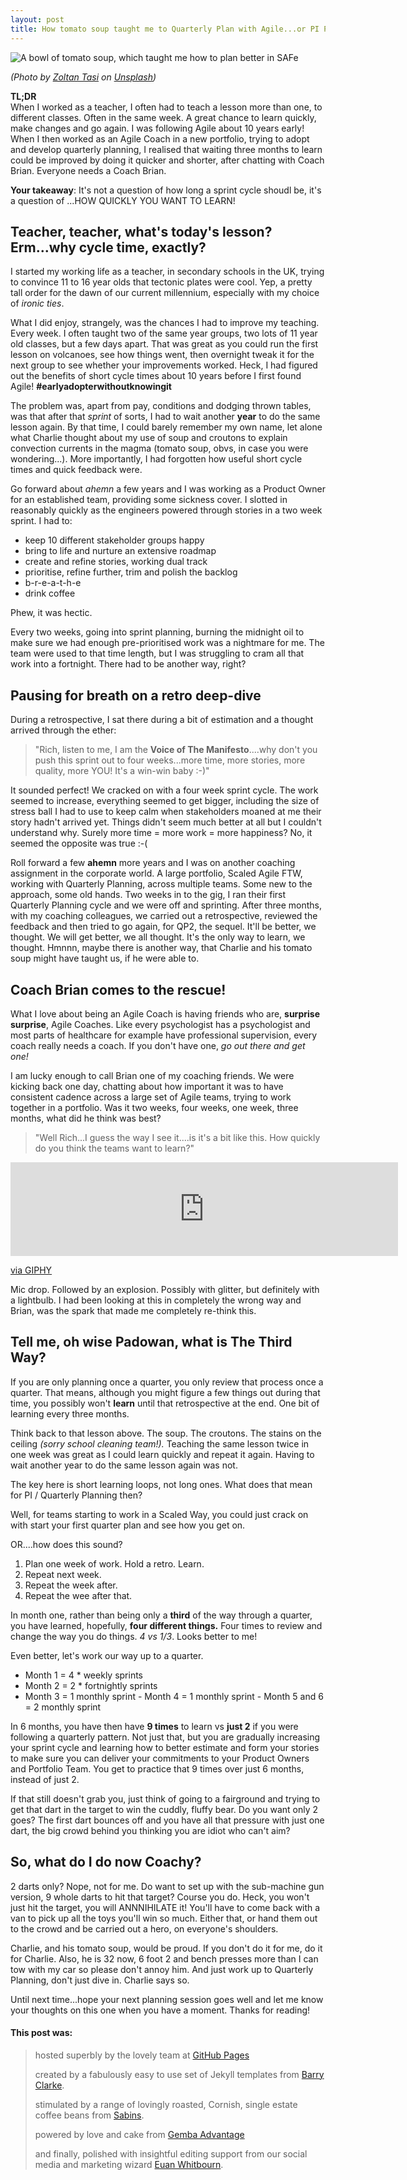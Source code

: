 ```yaml
---
layout: post  
title: How tomato soup taught me to Quarterly Plan with Agile...or PI Planning In A Can  
---  
```


![A bowl of tomato soup, which taught me how to plan better in SAFe](https://richardfreeman.me.uk/images/pi-planning-soup.png)  

*(Photo by [Zoltan Tasi](https://unsplash.com/@zoltantasi?utm_source=unsplash&utm_medium=referral&utm_content=creditCopyText) on [Unsplash](https://unsplash.com/?utm_source=unsplash&utm_medium=referral&utm_content=creditCopyText))*  


**TL;DR**  
When I worked as a teacher, I often had to teach a lesson more than one, to different classes. Often in the same week. A great chance to learn quickly, make changes and go again. I was following Agile about 10 years early! When I then worked as an Agile Coach in a new portfolio, trying to adopt and develop quarterly planning, I realised that waiting three months to learn could be improved by doing it quicker and shorter, after chatting with Coach Brian. Everyone needs a Coach Brian.  

**Your takeaway**:  It's not a question of how long a sprint cycle shoudl be, it's a question of ...HOW QUICKLY YOU WANT TO LEARN!  
  
## Teacher, teacher, what's today's lesson? Erm...why cycle time, exactly?

I started my working life as a teacher, in secondary schools in the UK, trying to convince 11 to 16 year olds that tectonic plates were cool. Yep, a pretty tall order for the dawn of our current millennium, especially with my choice of *ironic ties*.


What I did enjoy, strangely, was the chances I had to improve my teaching. Every week. I often taught two of the same year groups, two lots of 11 year old classes, but a few days apart. That was great as you could run the first lesson on volcanoes, see how things went, then overnight tweak it for the next group to see whether your improvements worked. Heck, I had figured out the benefits of short cycle times about 10 years before I first found Agile! **#earlyadopterwithoutknowingit**

The problem was, apart from pay, conditions and dodging thrown tables, was that after that *sprint* of sorts, I had to wait another **year** to do the same lesson again. By that time, I could barely remember my own name, let alone what Charlie thought about my use of soup and croutons to explain convection currents in the magma (tomato soup, obvs, in case you were wondering...). More importantly, I had forgotten how useful short cycle times and quick feedback were.

Go forward about *ahemn* a few years and I was working as a Product Owner for an established team, providing some sickness cover. I slotted in reasonably quickly as the engineers powered through stories in a two week sprint. I had to:

 - keep 10 different stakeholder groups happy
 - bring to life and nurture an extensive roadmap
 - create and refine stories, working dual track
 - prioritise, refine further, trim and polish the backlog
 - b-r-e-a-t-h-e
 - drink coffee

Phew, it was hectic. 

Every two weeks, going into sprint planning, burning the midnight oil to make sure we had enough pre-prioritised work was a nightmare for me. The team were used to that time length, but I was struggling to cram all that work into a fortnight. There had to be another way, right?

## Pausing for breath on a retro deep-dive

During a retrospective, I sat there during a bit of estimation and a thought arrived through the ether:

> "Rich, listen to me, I am the **Voice of The Manifesto**....why don't you push this sprint out to four weeks...more time, more stories, more quality, more YOU! It's a win-win baby :-)"

It sounded perfect! We cracked on with a four week sprint cycle. The work seemed to increase, everything seemed to get bigger, including the size of stress ball I had to use to keep calm when stakeholders moaned at me their story hadn't arrived yet. Things didn't seem much better at all but I couldn't understand why. Surely more time = more work = more happiness? No, it seemed the opposite was true :-( 

Roll forward a few **ahemn** more years and I was on another coaching assignment in the corporate world. A large portfolio, Scaled Agile FTW, working with Quarterly Planning, across multiple teams. Some new to the approach, some old hands. Two weeks in to the gig, I ran their first Quarterly Planning cycle and we were off and sprinting. After three months, with my coaching colleagues, we carried out a retrospective, reviewed the feedback and then tried to go again, for QP2, the sequel. It'll be better, we thought. We will get better, we all thought. It's the only way to learn, we thought. Hmnnn, maybe there is another way, that Charlie and his tomato soup might have taught us, if he were able to.

## Coach Brian comes to the rescue!

What I love about being an Agile Coach is having friends who are, **surprise surprise**, Agile Coaches. Like every psychologist has a psychologist and most parts of healthcare for example have professional supervision, every coach really needs a coach. If you don't have one, *go out there and get one!* 

I am lucky enough to call Brian one of my coaching friends. We were kicking back one day, chatting about how important it was to have consistent cadence across a large set of Agile teams, trying to work together in a portfolio. Was it two weeks, four weeks, one week, three months, what did he think was best?

> "Well Rich...I guess the way I see it....is it's a bit like this. How quickly do you think the teams want to learn?"

<iframe src="https://giphy.com/embed/2sddCIZRYfiPlNeLZn" width="620" frameBorder="0" class="giphy-embed" allowFullScreen></iframe><p><a href="https://giphy.com/gifs/reaction-mood-2sddCIZRYfiPlNeLZn">via GIPHY</a></p>

Mic drop. Followed by an explosion. Possibly with glitter, but definitely with a lightbulb. I had been looking at this in completely the wrong way and Brian, was the spark that made me completely re-think this.

## Tell me, oh wise Padowan, what is The Third Way?

If you are only planning once a quarter, you only review that process once a quarter. That means, although you might figure a few things out during that time, you possibly won't **learn** until that retrospective at the end. One bit of learning every three months.

Think back to that lesson above. The soup. The croutons. The stains on the ceiling *(sorry school cleaning team!).* Teaching the same lesson twice in one week was great as I could learn quickly and repeat it again. Having to wait another year to do the same lesson again was not. 

The key here is short learning loops, not long ones. What does that mean for PI / Quarterly Planning then?

Well, for teams starting to work in a Scaled Way, you could just crack on with start your first quarter plan and see how you get on.

OR....how does this sound?

 1. Plan one week of work. Hold a retro. Learn. 
 2. Repeat next week.
 3. Repeat the week after.
 4. Repeat the wee after that.

In month one, rather than being only a **third** of the way through a quarter, you have learned, hopefully, **four different things.** Four times to review and change the way you do things. *4 vs 1/3*. Looks better to me!

Even better, let's work our way up to a quarter.

 - Month 1 = 4 * weekly sprints 
  - Month 2 = 2 * fortnightly sprints
   - Month 3 = 1 monthly sprint
    - Month 4 = 1 monthly sprint 
    - Month 5 and 6 = 2 monthly sprint

In 6 months, you have then have **9 times** to learn vs **just 2** if you were following a quarterly pattern. Not just that, but you are gradually increasing your sprint cycle and learning how to better estimate and form your stories to make sure you can deliver your commitments to your Product Owners and Portfolio Team. You get to practice that 9 times over just 6 months, instead of just 2. 

If that still doesn't grab you, just think of going to a fairground and trying to get that dart in the target to win the cuddly, fluffy bear. Do you want only 2 goes? The first dart bounces off and you have all that pressure with just one dart, the big crowd behind you thinking you are idiot who can't aim?

## So, what do I do now Coachy?

2 darts only? Nope, not for me. Do want to set up with the sub-machine gun version, 9 whole darts to hit that target? Course you do. Heck, you won't just hit the target, you will ANNNIHILATE it! You'll have to come back with a van to pick up all the toys you'll win so much. Either that, or hand them out to the crowd and be carried out a hero, on everyone's shoulders.

Charlie, and his tomato soup, would be proud. If you don't do it for me, do it for Charlie. Also, he is 32 now, 6 foot 2 and bench presses more than I can tow with my car so please don't annoy him. And just work up to Quarterly Planning, don't just dive in. Charlie says so.

Until next time...hope your next planning session goes well and let me know your thoughts on this one when you have a moment. Thanks for reading!

#### This post was:
> 
> hosted superbly by the lovely team at [GitHub Pages](https://pages.github.com/)
> 
> created by a fabulously easy to use set of Jekyll templates from [Barry Clarke](https://www.jekyllnow.com/ "Check out the live demo of the Jekyll now theme from Barry here with examples of text to use").
> 
>
> stimulated by a range of lovingly roasted, Cornish, single estate coffee beans from  [Sabins](https://sabinscoffee.co.uk// "Check out the amazing small batch roast that Emma and family roll out, available by local delivery or post for those sad to be outside of Bude, in Cornwall").
> 
> powered by love and cake from [Gemba Advantage](https://www.gembaadvantage.com "the lovely people who bravely employ me as an Agile Coach working with Public Sector customers across the UK") 
> 
> and finally, polished with insightful editing support from our social media and marketing wizard [Euan Whitbourn](https://www.linkedin.com/in/euan-whitbourn-117332170/ "our amazing social media and marketing whizz kid").
